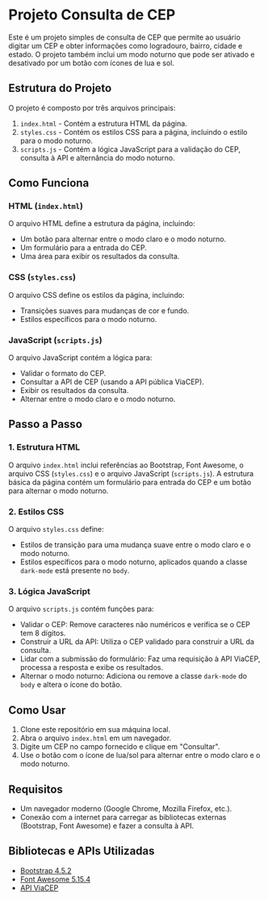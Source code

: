 # Projeto Consulta de CEP

Este é um projeto simples de consulta de CEP que permite ao usuário digitar um CEP e obter informações como logradouro, bairro, cidade e estado. O projeto também inclui um modo noturno que pode ser ativado e desativado por um botão com ícones de lua e sol.

## Estrutura do Projeto

O projeto é composto por três arquivos principais:

1. `index.html` - Contém a estrutura HTML da página.
2. `styles.css` - Contém os estilos CSS para a página, incluindo o estilo para o modo noturno.
3. `scripts.js` - Contém a lógica JavaScript para a validação do CEP, consulta à API e alternância do modo noturno.

## Como Funciona

### HTML (`index.html`)

O arquivo HTML define a estrutura da página, incluindo:
- Um botão para alternar entre o modo claro e o modo noturno.
- Um formulário para a entrada do CEP.
- Uma área para exibir os resultados da consulta.

### CSS (`styles.css`)

O arquivo CSS define os estilos da página, incluindo:
- Transições suaves para mudanças de cor e fundo.
- Estilos específicos para o modo noturno.

### JavaScript (`scripts.js`)

O arquivo JavaScript contém a lógica para:
- Validar o formato do CEP.
- Consultar a API de CEP (usando a API pública ViaCEP).
- Exibir os resultados da consulta.
- Alternar entre o modo claro e o modo noturno.

## Passo a Passo

### 1. Estrutura HTML

O arquivo `index.html` inclui referências ao Bootstrap, Font Awesome, o arquivo CSS (`styles.css`) e o arquivo JavaScript (`scripts.js`). A estrutura básica da página contém um formulário para entrada do CEP e um botão para alternar o modo noturno.

### 2. Estilos CSS

O arquivo `styles.css` define:
- Estilos de transição para uma mudança suave entre o modo claro e o modo noturno.
- Estilos específicos para o modo noturno, aplicados quando a classe `dark-mode` está presente no `body`.

### 3. Lógica JavaScript

O arquivo `scripts.js` contém funções para:
- Validar o CEP: Remove caracteres não numéricos e verifica se o CEP tem 8 dígitos.
- Construir a URL da API: Utiliza o CEP validado para construir a URL da consulta.
- Lidar com a submissão do formulário: Faz uma requisição à API ViaCEP, processa a resposta e exibe os resultados.
- Alternar o modo noturno: Adiciona ou remove a classe `dark-mode` do `body` e altera o ícone do botão.

## Como Usar

1. Clone este repositório em sua máquina local.
2. Abra o arquivo `index.html` em um navegador.
3. Digite um CEP no campo fornecido e clique em "Consultar".
4. Use o botão com o ícone de lua/sol para alternar entre o modo claro e o modo noturno.

## Requisitos

- Um navegador moderno (Google Chrome, Mozilla Firefox, etc.).
- Conexão com a internet para carregar as bibliotecas externas (Bootstrap, Font Awesome) e fazer a consulta à API.

## Bibliotecas e APIs Utilizadas

- [Bootstrap 4.5.2](https://getbootstrap.com/)
- [Font Awesome 5.15.4](https://fontawesome.com/)
- [API ViaCEP](https://viacep.com.br/)




